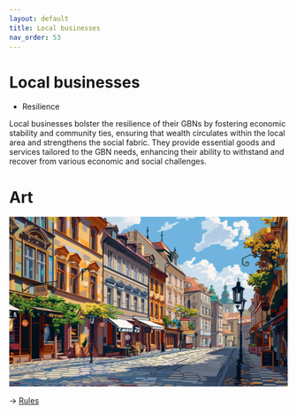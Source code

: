 ```yaml
---
layout: default
title: Local businesses
nav_order: 53
---
```


# Local businesses


* Resilience

Local businesses bolster the resilience of their GBNs by fostering economic stability and community ties, ensuring that wealth circulates within the local area and strengthens the social fabric. They provide essential goods and services tailored to the GBN needs, enhancing their ability to withstand and recover from various economic and social challenges.

# Art

![](art/pLoc.png)


-> [Rules](rules.md)
